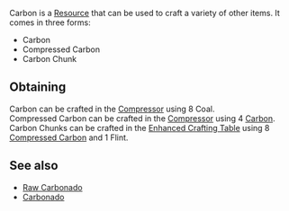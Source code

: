 Carbon is a [Resource](https://github.com/Slimefun/Slimefun4/wiki/Resources) that can be used to craft a variety of other items. It comes in three forms:

- Carbon
- Compressed Carbon
- Carbon Chunk

## Obtaining
Carbon can be crafted in the [Compressor](https://github.com/Slimefun/Slimefun4/wiki/Compressor) using 8 Coal.  
Compressed Carbon can be crafted in the [Compressor](https://github.com/Slimefun/Slimefun4/wiki/Compressor) using 4 [Carbon](https://github.com/Slimefun/Slimefun4/wiki/Carbons).  
Carbon Chunks can be crafted in the [Enhanced Crafting Table](https://github.com/Slimefun/Slimefun4/wiki/Enhanced-Crafting-Table) using 8 [Compressed Carbon](https://github.com/Slimefun/Slimefun4/wiki/Compressed-Carbon) and 1 Flint.  

## See also
* [Raw Carbonado](https://github.com/Slimefun/Slimefun4/wiki/Carbonado)
* [Carbonado](https://github.com/Slimefun/Slimefun4/wiki/Carbonado)
